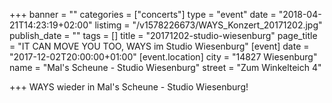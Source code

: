 +++
banner = ""
categories = ["concerts"]
type = "event"
date = "2018-04-21T14:23:19+02:00"
listimg = "/v1578226673/WAYS_Konzert_20171202.jpg"
publish_date = ""
tags = []
title = "20171202-studio-wiesenburg"
page_title = "IT CAN MOVE YOU TOO, WAYS im Studio Wiesenburg"
[event]
date = "2017-12-02T20:00:00+01:00"
[event.location]
city = "14827 Wiesenburg"
name = "Mal's Scheune - Studio Wiesenburg"
street = "Zum Winkelteich 4"

+++
WAYS wieder in Mal's Scheune - Studio Wiesenburg!
